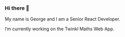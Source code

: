 ### Hi there 👋

My name is George and I am a Senior React Developer.

I’m currently working on the Twinkl Maths Web App.
